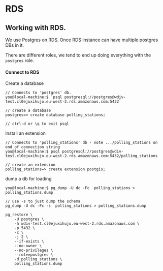 # RDS

## Working with RDS.

We use Postgres on RDS. Once RDS instance can have multiple postgres DBs in it.

There are different roles, we tend to end up doing everything with the `postgres` role.

#### Connect to RDS

Create a database
```shell
// Connects to 'postgres' db.
you@local-machine:$ `psql postgresql://postgres@wdiv-test.cl0ejuxihujo.eu-west-2.rds.amazonaws.com:5432`

// create a database
postgres=> create database polling_stations;

// ctrl-d or \q to exit psql
```

Install an extension
```shell
// Connects to 'polling_stations' db - note .../polling_stations on end of connection string
you@local-machine:$ psql postgresql://postgres@wdiv-test.cl0ejuxihujo.eu-west-2.rds.amazonaws.com:5432/polling_stations

// create an extension
polling_stations=> create extension postgis;
```

dump a db for loading
```shell
you@local-machine:$ pg_dump -U dc -Fc  polling_stations > polling_stations.dump

// use -s to just dump the schema
pg_dump -U dc -Fc -s  polling_stations > polling_stations.dump
```

```shell
pg_restore \
    -U postgres \
    -h wdiv-test.cl0ejuxihujo.eu-west-2.rds.amazonaws.com \
    -p 5432 \
    -c \
    -j 2 \
    --if-exists \
    --no-owner \
    --no-privileges \
    --role=postgres \
    -d polling_stations \
    polling_stations.dump
```
